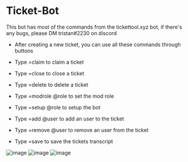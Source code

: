 # Ticket-Bot
This bot has most of the commands from the tickettool.xyz bot, if there's any bugs, please DM tristan#2230 on discord

- After creating a new ticket, you can use all these commands through buttons

- Type =claim to claim a ticket
- Type =close to close a ticket
- Type =delete to delete a ticket
- Type =modrole @role to set the mod role
- Type =setup @role to setup the bot
- Type =add @user to add an user to the ticket
- Type =remove @user to remove an user from the ticket
- Type =save to save the tickets transcript

![image](https://user-images.githubusercontent.com/75189508/128795263-f18f7b19-7628-4cc0-a566-bb54092f9bd2.png)
![image](https://user-images.githubusercontent.com/75189508/128801142-b251c809-d7e3-493d-ad5d-42b20e9668b1.png)
![image](https://user-images.githubusercontent.com/75189508/128801165-10b3ed64-3115-4f45-bab2-e92e8e5e0234.png)

